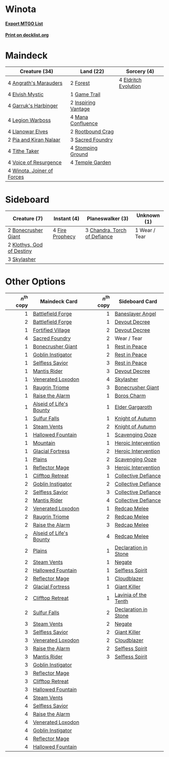 # Winota

#### [Export MTGO List](../collection/Winota/Winota.txt)
#### [Print on decklist.org](http://decklist.org/?deckmain=4%09Angrath's%20Marauders%0A4%09Eldritch%20Evolution%0A4%09Elvish%20Mystic%0A2%09Forest%0A1%09Game%20Trail%0A4%09Garruk's%20Harbinger%0A2%09Inspiring%20Vantage%0A4%09Legion%20Warboss%0A4%09Llanowar%20Elves%0A4%09Mana%20Confluence%0A2%09Pia%20and%20Kiran%20Nalaar%0A2%09Rootbound%20Crag%0A3%09Sacred%20Foundry%0A4%09Stomping%20Ground%0A4%09Temple%20Garden%0A4%09Tithe%20Taker%0A4%09Voice%20of%20Resurgence%0A4%09Winota,%20Joiner%20of%20Forces&deckside=2%09Bonecrusher%20Giant%0A3%09Chandra,%20Torch%20of%20Defiance%0A4%09Fire%20Prophecy%0A2%09Klothys,%20God%20of%20Destiny%0A3%09Skylasher%0A1%09Wear%20/%20Tear)
# Maindeck

|                                            Creature (34)                                            |                                          Land (22)                                           |                                          Sorcery (4)                                          |
|-----------------------------------------------------------------------------------------------------|----------------------------------------------------------------------------------------------|-----------------------------------------------------------------------------------------------|
|4 [Angrath's Marauders](http://gatherer.wizards.com/Pages/Card/Details.aspx?multiverseid=435286)     |2 [Forest](http://gatherer.wizards.com/Pages/Card/Details.aspx?multiverseid=439860)           |4 [Eldritch Evolution](http://gatherer.wizards.com/Pages/Card/Details.aspx?multiverseid=414456)|
|4 [Elvish Mystic](http://gatherer.wizards.com/Pages/Card/Details.aspx?multiverseid=389499)           |1 [Game Trail](http://gatherer.wizards.com/Pages/Card/Details.aspx?multiverseid=410044)       |                                                                                               |
|4 [Garruk's Harbinger](http://gatherer.wizards.com/Pages/Card/Details.aspx?multiverseid=485508)      |2 [Inspiring Vantage](http://gatherer.wizards.com/Pages/Card/Details.aspx?multiverseid=417819)|                                                                                               |
|4 [Legion Warboss](http://gatherer.wizards.com/Pages/Card/Details.aspx?multiverseid=452859)          |4 [Mana Confluence](http://gatherer.wizards.com/Pages/Card/Details.aspx?multiverseid=409573)  |                                                                                               |
|4 [Llanowar Elves](http://gatherer.wizards.com/Pages/Card/Details.aspx?multiverseid=129626)          |2 [Rootbound Crag](http://gatherer.wizards.com/Pages/Card/Details.aspx?multiverseid=420934)   |                                                                                               |
|2 [Pia and Kiran Nalaar](http://gatherer.wizards.com/Pages/Card/Details.aspx?multiverseid=442783)    |3 [Sacred Foundry](http://gatherer.wizards.com/Pages/Card/Details.aspx?multiverseid=405106)   |                                                                                               |
|4 [Tithe Taker](http://gatherer.wizards.com/Pages/Card/Details.aspx?multiverseid=457171)             |4 [Stomping Ground](http://gatherer.wizards.com/Pages/Card/Details.aspx?multiverseid=405110)  |                                                                                               |
|4 [Voice of Resurgence](http://gatherer.wizards.com/Pages/Card/Details.aspx?multiverseid=368951)     |4 [Temple Garden](http://gatherer.wizards.com/Pages/Card/Details.aspx?multiverseid=405112)    |                                                                                               |
|4 [Winota, Joiner of Forces](http://gatherer.wizards.com/Pages/Card/Details.aspx?multiverseid=479736)|                                                                                              |                                                                                               |


# Sideboard

|                                            Creature (7)                                            |                                       Instant (4)                                        |                                           Planeswalker (3)                                            | Unknown (1) |
|----------------------------------------------------------------------------------------------------|------------------------------------------------------------------------------------------|-------------------------------------------------------------------------------------------------------|-------------|
|2 [Bonecrusher Giant](http://gatherer.wizards.com/Pages/Card/Details.aspx?multiverseid=473077)      |4 [Fire Prophecy](http://gatherer.wizards.com/Pages/Card/Details.aspx?multiverseid=479636)|3 [Chandra, Torch of Defiance](http://gatherer.wizards.com/Pages/Card/Details.aspx?multiverseid=417683)|1 Wear / Tear|
|2 [Klothys, God of Destiny](http://gatherer.wizards.com/Pages/Card/Details.aspx?multiverseid=476471)|                                                                                          |                                                                                                       |             |
|3 [Skylasher](http://gatherer.wizards.com/Pages/Card/Details.aspx?multiverseid=369083)              |                                                                                          |                                                                                                       |             |


# Other Options

|*n*<sup>th</sup> copy|                                          Maindeck Card                                           |*n*<sup>th</sup> copy|                                        Sideboard Card                                         |
|--------------------:|--------------------------------------------------------------------------------------------------|--------------------:|-----------------------------------------------------------------------------------------------|
|                    1|[Battlefield Forge](http://gatherer.wizards.com/Pages/Card/Details.aspx?multiverseid=129479)      |                    1|[Baneslayer Angel](http://gatherer.wizards.com/Pages/Card/Details.aspx?multiverseid=191065)    |
|                    2|[Battlefield Forge](http://gatherer.wizards.com/Pages/Card/Details.aspx?multiverseid=129479)      |                    1|[Devout Decree](http://gatherer.wizards.com/Pages/Card/Details.aspx?multiverseid=466767)       |
|                    1|[Fortified Village](http://gatherer.wizards.com/Pages/Card/Details.aspx?multiverseid=410042)      |                    2|[Devout Decree](http://gatherer.wizards.com/Pages/Card/Details.aspx?multiverseid=466767)       |
|                    4|[Sacred Foundry](http://gatherer.wizards.com/Pages/Card/Details.aspx?multiverseid=405106)         |                    2|Wear / Tear                                                                                    |
|                    1|[Bonecrusher Giant](http://gatherer.wizards.com/Pages/Card/Details.aspx?multiverseid=473077)      |                    1|[Rest in Peace](http://gatherer.wizards.com/Pages/Card/Details.aspx?multiverseid=442021)       |
|                    1|[Goblin Instigator](http://gatherer.wizards.com/Pages/Card/Details.aspx?multiverseid=447278)      |                    2|[Rest in Peace](http://gatherer.wizards.com/Pages/Card/Details.aspx?multiverseid=442021)       |
|                    1|[Selfless Savior](http://gatherer.wizards.com/Pages/Card/Details.aspx?multiverseid=485359)        |                    3|[Rest in Peace](http://gatherer.wizards.com/Pages/Card/Details.aspx?multiverseid=442021)       |
|                    1|[Mantis Rider](http://gatherer.wizards.com/Pages/Card/Details.aspx?multiverseid=386589)           |                    3|[Devout Decree](http://gatherer.wizards.com/Pages/Card/Details.aspx?multiverseid=466767)       |
|                    1|[Venerated Loxodon](http://gatherer.wizards.com/Pages/Card/Details.aspx?multiverseid=452780)      |                    4|[Skylasher](http://gatherer.wizards.com/Pages/Card/Details.aspx?multiverseid=369083)           |
|                    1|[Raugrin Triome](http://gatherer.wizards.com/Pages/Card/Details.aspx?multiverseid=479771)         |                    3|[Bonecrusher Giant](http://gatherer.wizards.com/Pages/Card/Details.aspx?multiverseid=473077)   |
|                    1|[Raise the Alarm](http://gatherer.wizards.com/Pages/Card/Details.aspx?multiverseid=416853)        |                    1|[Boros Charm](http://gatherer.wizards.com/Pages/Card/Details.aspx?multiverseid=442188)         |
|                    1|[Alseid of Life's Bounty](http://gatherer.wizards.com/Pages/Card/Details.aspx?multiverseid=476252)|                    1|[Elder Gargaroth](http://gatherer.wizards.com/Pages/Card/Details.aspx?multiverseid=485502)     |
|                    1|[Sulfur Falls](http://gatherer.wizards.com/Pages/Card/Details.aspx?multiverseid=443135)           |                    1|[Knight of Autumn](http://gatherer.wizards.com/Pages/Card/Details.aspx?multiverseid=452933)    |
|                    1|[Steam Vents](http://gatherer.wizards.com/Pages/Card/Details.aspx?multiverseid=405109)            |                    2|[Knight of Autumn](http://gatherer.wizards.com/Pages/Card/Details.aspx?multiverseid=452933)    |
|                    1|[Hallowed Fountain](http://gatherer.wizards.com/Pages/Card/Details.aspx?multiverseid=97071)       |                    1|[Scavenging Ooze](http://gatherer.wizards.com/Pages/Card/Details.aspx?multiverseid=420783)     |
|                    1|[Mountain](http://gatherer.wizards.com/Pages/Card/Details.aspx?multiverseid=439859)               |                    1|[Heroic Intervention](http://gatherer.wizards.com/Pages/Card/Details.aspx?multiverseid=423776) |
|                    1|[Glacial Fortress](http://gatherer.wizards.com/Pages/Card/Details.aspx?multiverseid=190562)       |                    2|[Heroic Intervention](http://gatherer.wizards.com/Pages/Card/Details.aspx?multiverseid=423776) |
|                    1|[Plains](http://gatherer.wizards.com/Pages/Card/Details.aspx?multiverseid=439856)                 |                    2|[Scavenging Ooze](http://gatherer.wizards.com/Pages/Card/Details.aspx?multiverseid=420783)     |
|                    1|[Reflector Mage](http://gatherer.wizards.com/Pages/Card/Details.aspx?multiverseid=407667)         |                    3|[Heroic Intervention](http://gatherer.wizards.com/Pages/Card/Details.aspx?multiverseid=423776) |
|                    1|[Clifftop Retreat](http://gatherer.wizards.com/Pages/Card/Details.aspx?multiverseid=443127)       |                    1|[Collective Defiance](http://gatherer.wizards.com/Pages/Card/Details.aspx?multiverseid=414420) |
|                    2|[Goblin Instigator](http://gatherer.wizards.com/Pages/Card/Details.aspx?multiverseid=447278)      |                    2|[Collective Defiance](http://gatherer.wizards.com/Pages/Card/Details.aspx?multiverseid=414420) |
|                    2|[Selfless Savior](http://gatherer.wizards.com/Pages/Card/Details.aspx?multiverseid=485359)        |                    3|[Collective Defiance](http://gatherer.wizards.com/Pages/Card/Details.aspx?multiverseid=414420) |
|                    2|[Mantis Rider](http://gatherer.wizards.com/Pages/Card/Details.aspx?multiverseid=386589)           |                    4|[Collective Defiance](http://gatherer.wizards.com/Pages/Card/Details.aspx?multiverseid=414420) |
|                    2|[Venerated Loxodon](http://gatherer.wizards.com/Pages/Card/Details.aspx?multiverseid=452780)      |                    1|[Redcap Melee](http://gatherer.wizards.com/Pages/Card/Details.aspx?multiverseid=473097)        |
|                    2|[Raugrin Triome](http://gatherer.wizards.com/Pages/Card/Details.aspx?multiverseid=479771)         |                    2|[Redcap Melee](http://gatherer.wizards.com/Pages/Card/Details.aspx?multiverseid=473097)        |
|                    2|[Raise the Alarm](http://gatherer.wizards.com/Pages/Card/Details.aspx?multiverseid=416853)        |                    3|[Redcap Melee](http://gatherer.wizards.com/Pages/Card/Details.aspx?multiverseid=473097)        |
|                    2|[Alseid of Life's Bounty](http://gatherer.wizards.com/Pages/Card/Details.aspx?multiverseid=476252)|                    4|[Redcap Melee](http://gatherer.wizards.com/Pages/Card/Details.aspx?multiverseid=473097)        |
|                    2|[Plains](http://gatherer.wizards.com/Pages/Card/Details.aspx?multiverseid=439856)                 |                    1|[Declaration in Stone](http://gatherer.wizards.com/Pages/Card/Details.aspx?multiverseid=409750)|
|                    2|[Steam Vents](http://gatherer.wizards.com/Pages/Card/Details.aspx?multiverseid=405109)            |                    1|[Negate](http://gatherer.wizards.com/Pages/Card/Details.aspx?multiverseid=423707)              |
|                    2|[Hallowed Fountain](http://gatherer.wizards.com/Pages/Card/Details.aspx?multiverseid=97071)       |                    1|[Selfless Spirit](http://gatherer.wizards.com/Pages/Card/Details.aspx?multiverseid=414332)     |
|                    2|[Reflector Mage](http://gatherer.wizards.com/Pages/Card/Details.aspx?multiverseid=407667)         |                    1|[Cloudblazer](http://gatherer.wizards.com/Pages/Card/Details.aspx?multiverseid=442190)         |
|                    2|[Glacial Fortress](http://gatherer.wizards.com/Pages/Card/Details.aspx?multiverseid=190562)       |                    1|[Giant Killer](http://gatherer.wizards.com/Pages/Card/Details.aspx?multiverseid=472976)        |
|                    2|[Clifftop Retreat](http://gatherer.wizards.com/Pages/Card/Details.aspx?multiverseid=443127)       |                    1|[Lavinia of the Tenth](http://gatherer.wizards.com/Pages/Card/Details.aspx?multiverseid=368983)|
|                    2|[Sulfur Falls](http://gatherer.wizards.com/Pages/Card/Details.aspx?multiverseid=443135)           |                    2|[Declaration in Stone](http://gatherer.wizards.com/Pages/Card/Details.aspx?multiverseid=409750)|
|                    3|[Steam Vents](http://gatherer.wizards.com/Pages/Card/Details.aspx?multiverseid=405109)            |                    2|[Negate](http://gatherer.wizards.com/Pages/Card/Details.aspx?multiverseid=423707)              |
|                    3|[Selfless Savior](http://gatherer.wizards.com/Pages/Card/Details.aspx?multiverseid=485359)        |                    2|[Giant Killer](http://gatherer.wizards.com/Pages/Card/Details.aspx?multiverseid=472976)        |
|                    3|[Venerated Loxodon](http://gatherer.wizards.com/Pages/Card/Details.aspx?multiverseid=452780)      |                    2|[Cloudblazer](http://gatherer.wizards.com/Pages/Card/Details.aspx?multiverseid=442190)         |
|                    3|[Raise the Alarm](http://gatherer.wizards.com/Pages/Card/Details.aspx?multiverseid=416853)        |                    2|[Selfless Spirit](http://gatherer.wizards.com/Pages/Card/Details.aspx?multiverseid=414332)     |
|                    3|[Mantis Rider](http://gatherer.wizards.com/Pages/Card/Details.aspx?multiverseid=386589)           |                    3|[Selfless Spirit](http://gatherer.wizards.com/Pages/Card/Details.aspx?multiverseid=414332)     |
|                    3|[Goblin Instigator](http://gatherer.wizards.com/Pages/Card/Details.aspx?multiverseid=447278)      |                     |                                                                                               |
|                    3|[Reflector Mage](http://gatherer.wizards.com/Pages/Card/Details.aspx?multiverseid=407667)         |                     |                                                                                               |
|                    3|[Clifftop Retreat](http://gatherer.wizards.com/Pages/Card/Details.aspx?multiverseid=443127)       |                     |                                                                                               |
|                    3|[Hallowed Fountain](http://gatherer.wizards.com/Pages/Card/Details.aspx?multiverseid=97071)       |                     |                                                                                               |
|                    4|[Steam Vents](http://gatherer.wizards.com/Pages/Card/Details.aspx?multiverseid=405109)            |                     |                                                                                               |
|                    4|[Selfless Savior](http://gatherer.wizards.com/Pages/Card/Details.aspx?multiverseid=485359)        |                     |                                                                                               |
|                    4|[Raise the Alarm](http://gatherer.wizards.com/Pages/Card/Details.aspx?multiverseid=416853)        |                     |                                                                                               |
|                    4|[Venerated Loxodon](http://gatherer.wizards.com/Pages/Card/Details.aspx?multiverseid=452780)      |                     |                                                                                               |
|                    4|[Goblin Instigator](http://gatherer.wizards.com/Pages/Card/Details.aspx?multiverseid=447278)      |                     |                                                                                               |
|                    4|[Reflector Mage](http://gatherer.wizards.com/Pages/Card/Details.aspx?multiverseid=407667)         |                     |                                                                                               |
|                    4|[Hallowed Fountain](http://gatherer.wizards.com/Pages/Card/Details.aspx?multiverseid=97071)       |                     |                                                                                               |

